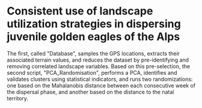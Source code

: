 # Consistent use of landscape utilization strategies in dispersing juvenile golden eagles of the Alps

The first, called "Database", samples the GPS locations, extracts their associated terrain values, and reduces the dataset by pre-identifying and removing correlated landscape variables. Based on this pre-selection, the second script, "PCA_Randomisation", performs a PCA, identifies and validates clusters using statistical indicators, and runs two randomizations: one based on the Mahalanobis distance between each consecutive week of the dispersal phase, and another based on the distance to the natal territory.
